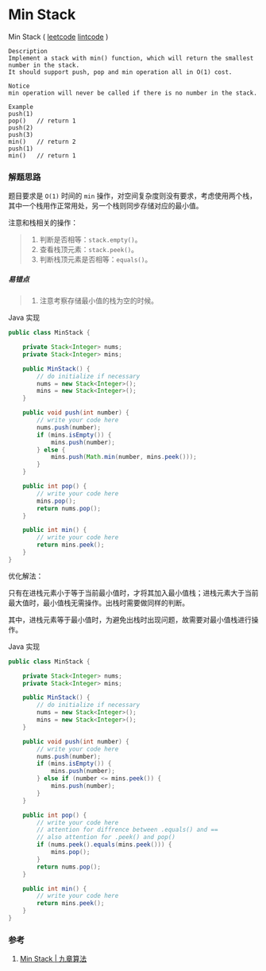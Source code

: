 # Min Stack

Min Stack  \( [leetcode]()  [lintcode](http://www.lintcode.com/en/problem/min-stack/) \)

```
Description
Implement a stack with min() function, which will return the smallest number in the stack.
It should support push, pop and min operation all in O(1) cost.

Notice
min operation will never be called if there is no number in the stack.

Example
push(1)
pop()   // return 1
push(2)
push(3)
min()   // return 2
push(1)
min()   // return 1
```

### 解题思路

题目要求是 `O(1)` 时间的 `min` 操作，对空间复杂度则没有要求，考虑使用两个栈，其中一个栈用作正常用处，另一个栈则同步存储对应的最小值。

注意和栈相关的操作：

> 1. 判断是否相等：`stack.empty()`。
> 2. 查看栈顶元素：`stack.peek()`。
> 3. 判断栈顶元素是否相等：`equals()`。

##### 易错点

> 1. 注意考察存储最小值的栈为空的时候。

Java 实现

```java
public class MinStack {

    private Stack<Integer> nums;
    private Stack<Integer> mins; 

    public MinStack() {
        // do initialize if necessary
        nums = new Stack<Integer>();
        mins = new Stack<Integer>();
    }

    public void push(int number) {
        // write your code here
        nums.push(number);
        if (mins.isEmpty()) {
            mins.push(number);
        } else {
            mins.push(Math.min(number, mins.peek()));
        }
    }

    public int pop() {
        // write your code here
        mins.pop();
        return nums.pop();
    }

    public int min() {
        // write your code here
        return mins.peek();
    }     
}
```

优化解法：

只有在进栈元素小于等于当前最小值时，才将其加入最小值栈；进栈元素大于当前最大值时，最小值栈无需操作。出栈时需要做同样的判断。

其中，进栈元素等于最小值时，为避免出栈时出现问题，故需要对最小值栈进行操作。

Java 实现

```java
public class MinStack {

    private Stack<Integer> nums;
    private Stack<Integer> mins; 

    public MinStack() {
        // do initialize if necessary
        nums = new Stack<Integer>();
        mins = new Stack<Integer>();
    }

    public void push(int number) {
        // write your code here
        nums.push(number);
        if (mins.isEmpty()) {
            mins.push(number);
        } else if (number <= mins.peek()) {
            mins.push(number);
        } 
    }

    public int pop() {
        // write your code here
        // attention for diffrence between .equals() and ==
        // also attention for .peek() and pop()
        if (nums.peek().equals(mins.peek())) {
            mins.pop();
        } 
        return nums.pop();    
    }

    public int min() {
        // write your code here
        return mins.peek();
    }     
}
```

### 参考

1. [Min Stack \| 九章算法](http://www.jiuzhang.com/solutions/min-stack/)



